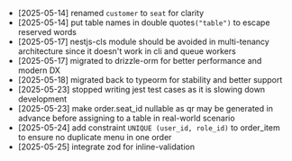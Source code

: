 - [2025-05-14] renamed `customer` to `seat` for clarity
- [2025-05-14] put table names in double quotes`("table")` to escape reserved words
- [2025-05-17] nestjs-cls module should be avoided in multi-tenancy architecture since it doesn't work in cli and queue workers
- [2025-05-17] migrated to drizzle-orm for better performance and modern DX
- [2025-05-18] migrated back to typeorm for stability and better support
- [2025-05-23] stopped writing jest test cases as it is slowing down development
- [2025-05-23] make order.seat_id nullable as qr may be generated in advance before assigning to a table in real-world scenario
- [2025-05-24] add constraint `UNIQUE (user_id, role_id)` to order_item to ensure no duplicate menu in one order
- [2025-05-25] integrate zod for inline-validation
